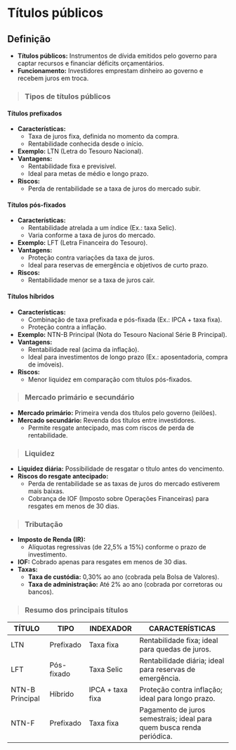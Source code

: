 # Títulos públicos

## Definição
- **Títulos públicos:** Instrumentos de dívida emitidos pelo governo para captar recursos e financiar déficits orçamentários.
- **Funcionamento:** Investidores emprestam dinheiro ao governo e recebem juros em troca.

> ### Tipos de títulos públicos

#### Títulos prefixados
- **Características:**
  - Taxa de juros fixa, definida no momento da compra.
  - Rentabilidade conhecida desde o início.
- **Exemplo:** LTN (Letra do Tesouro Nacional).
- **Vantagens:**
  - Rentabilidade fixa e previsível.
  - Ideal para metas de médio e longo prazo.
- **Riscos:**
  - Perda de rentabilidade se a taxa de juros do mercado subir.  

#### Títulos pós-fixados
- **Características:**
  - Rentabilidade atrelada a um índice (Ex.: taxa Selic).
  - Varia conforme a taxa de juros do mercado.
- **Exemplo:** LFT (Letra Financeira do Tesouro).
- **Vantagens:**
  - Proteção contra variações da taxa de juros.
  - Ideal para reservas de emergência e objetivos de curto prazo.
- **Riscos:**
  - Rentabilidade menor se a taxa de juros cair.

#### Títulos híbridos
- **Características:**
  - Combinação de taxa prefixada e pós-fixada (Ex.: IPCA + taxa fixa).
  - Proteção contra a inflação.
- **Exemplo:** NTN-B Principal (Nota do Tesouro Nacional Série B Principal).
- **Vantagens:**
  - Rentabilidade real (acima da inflação).
  - Ideal para investimentos de longo prazo (Ex.: aposentadoria, compra de imóveis).
- **Riscos:**
  - Menor liquidez em comparação com títulos pós-fixados.

> ### Mercado primário e secundário
- **Mercado primário:** Primeira venda dos títulos pelo governo (leilões).
- **Mercado secundário:** Revenda dos títulos entre investidores.
  - Permite resgate antecipado, mas com riscos de perda de rentabilidade.

> ### Liquidez
- **Liquidez diária:** Possibilidade de resgatar o título antes do vencimento.
- **Riscos do resgate antecipado:**
  - Perda de rentabilidade se as taxas de juros do mercado estiverem mais baixas.
  - Cobrança de IOF (Imposto sobre Operações Financeiras) para resgates em menos de 30 dias.

> ### Tributação
- **Imposto de Renda (IR):**
  - Alíquotas regressivas (de 22,5% a 15%) conforme o prazo de investimento.
- **IOF:** Cobrado apenas para resgates em menos de 30 dias.
- **Taxas:**
  - **Taxa de custódia:** 0,30% ao ano (cobrada pela Bolsa de Valores).
  - **Taxa de administração:** Até 2% ao ano (cobrada por corretoras ou bancos).

> ### Resumo dos principais títulos

| TÍTULO              | TIPO       | INDEXADOR        | CARACTERÍSTICAS                                                       |
|---------------------|------------|------------------|-----------------------------------------------------------------------|
| LTN                 | Prefixado  | Taxa fixa        | Rentabilidade fixa; ideal para quedas de juros.                       |
| LFT                 | Pós-fixado | Taxa Selic       | Rentabilidade diária; ideal para reservas de emergência.              |
| NTN-B Principal     | Híbrido    | IPCA + taxa fixa | Proteção contra inflação; ideal para longo prazo.                     |
| NTN-F               | Prefixado  | Taxa fixa        | Pagamento de juros semestrais; ideal para quem busca renda periódica. |